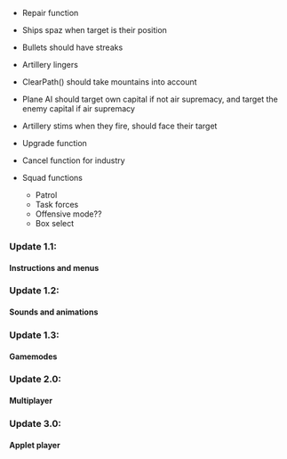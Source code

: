 - Repair function
- Ships spaz when target is their position
- Bullets should have streaks
- Artillery lingers
- ClearPath() should take mountains into account
- Plane AI should target own capital if not air supremacy, and target the enemy capital if air supremacy
- Artillery stims when they fire, should face their target

- Upgrade function
- Cancel function for industry
- Squad functions
	- Patrol
	- Task forces
	- Offensive mode??
	- Box select

### Update 1.1:
#### Instructions and menus

### Update 1.2:
#### Sounds and animations

### Update 1.3:
#### Gamemodes

### Update 2.0:
#### Multiplayer

### Update 3.0:
#### Applet player
